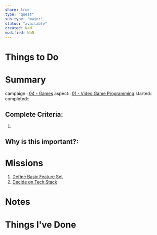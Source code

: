 ```yaml
---
share: true
type: "quest"
sub-type: "major"
status: "available"
created: NaN 
modified: NaN
---
```

 
 
# Things to Do
# Summary
campaign:: [04 - Games](04%20-%20Games.md)
aspect:: [01 - Video Game Programming](01%20-%20Video%20Game%20Programming.md)
started:: 
completed::
## Complete Criteria:
1. 

## Why is this important?:

# Missions
1. [Define Basic Feature Set](./Define%20Basic%20Feature%20Set.md)
2. [Decide on Tech Stack](Decide%20on%20Tech%20Stack.md)

# Notes

# Things I've Done